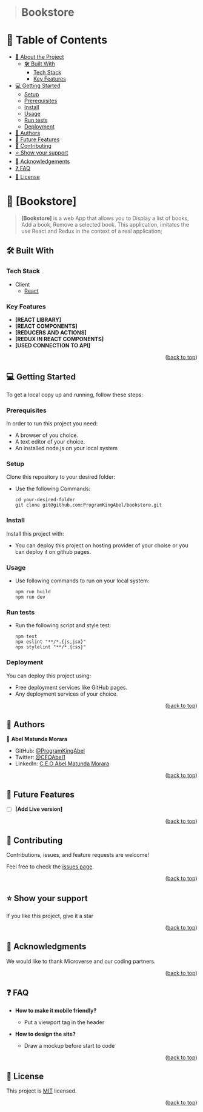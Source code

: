 <a name="readme-top"></a>

<div align="center">

</div>

<!-- Open pull request using the following structure

  ## Project title: subtitle

  ### 🌟Branch features:

  - i
  - ii
  - iii

-->

> # Bookstore


# 📗 Table of Contents

- [📖 About the Project](#about-project)
  - [🛠 Built With](#built-with)
    - [Tech Stack](#tech-stack)
    - [Key Features](#key-features)
- [💻 Getting Started](#getting-started)
  - [Setup](#setup)
  - [Prerequisites](#prerequisites)
  - [Install](#install)
  - [Usage](#usage)
  - [Run tests](#run-tests)
  - [Deployment](#triangular_flag_on_post-deployment)
- [👥 Authors](#authors)
- [🔭 Future Features](#future-features)
- [🤝 Contributing](#contributing)
- [⭐️ Show your support](#support)
- [🙏 Acknowledgements](#acknowledgements)
- [❓ FAQ ](#faq)
- [📝 License](#license)

<!-- PROJECT DESCRIPTION -->

# 📖 [Bookstore] <a name="about-project"></a>

> **[Bookstore]**  is a web App that allows you to Display a list of books, Add a book, Remove a selected book. This application, imitates the use React and Redux in the context of a real application;

## 🛠 Built With <a name="built-with"></a>

### Tech Stack <a name="tech-stack"></a>

- <summary>Client</summary>
    <ul>
      <li><a href="#">React</a></li>
    </ul>

### Key Features <a name="key-features"></a>

- **[REACT LIBRARY]**
- **[REACT COMPONENTS]**
- **[REDUCERS AND ACTIONS]**
- **[REDUX IN REACT COMPONENTS]**
- **[USED CONNECTION TO API]**

<p align="right">(<a href="#readme-top">back to top</a>)</p>

<!-- GETTING STARTED -->

## 💻 Getting Started <a name="getting-started"></a>

To get a local copy up and running, follow these steps:

### Prerequisites

In order to run this project you need:

- A browser of you choice.
- A text editor of your choice.
- An installed node.js on your local system

### Setup

Clone this repository to your desired folder:

- Use the following Commands:

      cd your-desired-folder
      git clone git@github.com:ProgramKingAbel/bookstore.git

### Install

Install this project with:

- You can deploy this project on hosting provider of your choise or you can deploy it on github pages.

### Usage

- Use following commands to run on your local system:

      npm run build
      npm run dev

### Run tests

- Run the following script and style test:

      npm test
      npx eslint "**/*.{js,jsx}"
      npx stylelint "**/*.{css}"

### Deployment

You can deploy this project using:

- Free deployment services like GitHub pages.
- Any deployment services of your choice.

<p align="right">(<a href="#readme-top">back to top</a>)</p>

## 👥 Authors <a name="authors"></a>

👤 **Abel Matunda Morara**

- GitHub: [@ProgramKingAbel](https://github.com/ProgramKingAbel)
- Twitter: [@CEOAbel1](https://twitter.com/CeoAbel1)
- LinkedIn: [C.E.O Abel Matunda Morara](https://www.linkedin.com/in/abelmatundamorara-451340250/)


<p align="right">(<a href="#readme-top">back to top</a>)</p>

## 🔭 Future Features <a name="future-features"></a>

- [ ] **[Add Live version]**

<p align="right">(<a href="#readme-top">back to top</a>)</p>

## 🤝 Contributing <a name="contributing"></a>

Contributions, issues, and feature requests are welcome!

Feel free to check the [issues page](https://github.com/ProgramKingAbel/bookstore/issues).

<p align="right">(<a href="#readme-top">back to top</a>)</p>

## ⭐️ Show your support <a name="support"></a>

If you like this project, give it a star

<p align="right">(<a href="#readme-top">back to top</a>)</p>

## 🙏 Acknowledgments <a name="acknowledgements"></a>

We would like to thank Microverse and our coding partners.

<p align="right">(<a href="#readme-top">back to top</a>)</p>

## ❓ FAQ <a name="faq"></a>

- **How to make it mobile friendly?**

  - Put a viewport tag in the header

- **How to design the site?**

  - Draw a mockup before start to code

<p align="right">(<a href="#readme-top">back to top</a>)</p>

## 📝 License <a name="license"></a>

This project is [MIT](./LICENSE) licensed.

<p align="right">(<a href="#readme-top">back to top</a>)</p>
